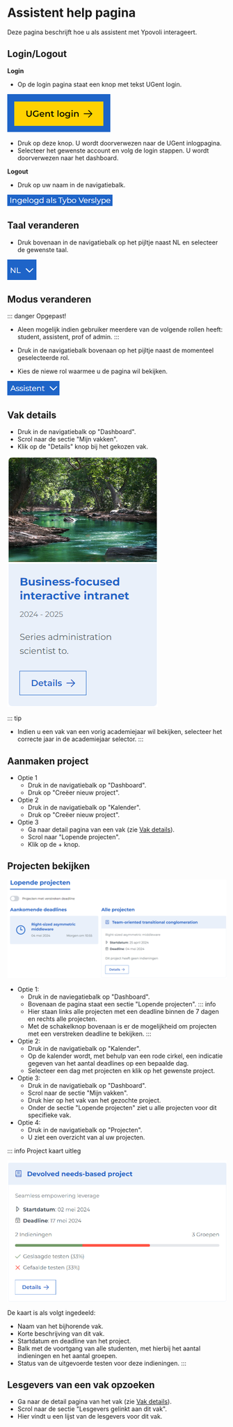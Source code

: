 # Assistent help pagina

Deze pagina beschrijft hoe u als assistent met Ypovoli interageert.

## Login/Logout

**Login**

- Op de login pagina staat een knop met tekst UGent login.

![login knop](../assets/login-button.png)
- Druk op deze knop. U wordt doorverwezen naar de UGent inlogpagina.
- Selecteer het gewenste account en volg de login stappen. U wordt doorverwezen naar het dashboard.

**Logout**

- Druk op uw naam in de navigatiebalk.

![logout knop](../assets/nl/logout-button.png)

## Taal veranderen

- Druk bovenaan in de navigatiebalk op het pijltje naast NL en selecteer de gewenste taal.

![taal keuze knop](../assets/nl/lang-change.png)

## Modus veranderen

::: danger Opgepast!
- Aleen mogelijk indien gebruiker meerdere van de volgende rollen heeft: student, assistent, prof of admin.
:::

- Druk in de navigatiebalk bovenaan op het pijltje naast de momenteel geselecteerde rol.
- Kies de niewe rol waarmee u de pagina wil bekijken.

![modus keuze knop](../assets/assistant/nl/modus-change.png)

## Vak details
- Druk in de navigatiebalk op "Dashboard".
- Scrol naar de sectie "Mijn vakken".
- Klik op de "Details" knop bij het gekozen vak.

![vak kaart](../assets/course-card.png)

::: tip
- Indien u een vak van een vorig academiejaar wil bekijken, selecteer het correcte jaar in de academiejaar selector.
:::

## Aanmaken project

- Optie 1
    - Druk in de navigatiebalk op "Dashboard".
    - Druk op "Creëer nieuw project".
- Optie 2
    - Druk in de navigatiebalk op "Kalender".
    - Druk op "Creëer nieuw project".
- Optie 3
    - Ga naar detail pagina van een vak (zie [Vak details](#vak-details)).
    - Scrol naar "Lopende projecten".
    - Klik op de + knop.

## Projecten bekijken

![projecten lijst](../assets/nl/project-list.png)

- Optie 1:
  - Druk in de naviegatiebalk op "Dashboard".
  - Bovenaan de pagina staat een sectie "Lopende projecten".
  ::: info
  - Hier staan links alle projecten met een deadline binnen de 7 dagen en rechts alle projecten.
  - Met de schakelknop bovenaan is er de mogelijkheid om projecten met een verstreken deadline te bekijken.
  :::
- Optie 2:
  - Druk in de navigatiebalk op "Kalender".
  - Op de kalender wordt, met behulp van een rode cirkel, een indicatie gegeven van het aantal deadlines op een bepaalde dag. 
  - Selecteer een dag met projecten en klik op het gewenste project.
- Optie 3:
  - Druk in de navigatiebalk op "Dashboard".
  - Scrol naar de sectie "Mijn vakken".
  - Druk hier op het vak van het gezochte project.
  - Onder de sectie "Lopende projecten" ziet u alle projecten voor dit specifieke vak.
- Optie 4: 
  - Druk in de navigatiebalk op "Projecten".
  - U ziet een overzicht van al uw projecten.

::: info Project kaart uitleg
<!-- TODO maybey ne fotoke en me numerkes aanduide -->
![project kaart](../assets/nl/project-card.png)

De kaart is als volgt ingedeeld:
- Naam van het bijhorende vak.
- Korte beschrijving van dit vak.
- Startdatum en deadline van het project.
- Balk met de voortgang van alle studenten, met hierbij het aantal indieningen en het aantal groepen.
- Status van de uitgevoerde testen voor deze indieningen.
:::


## Lesgevers van een vak opzoeken
- Ga naar de detail pagina van het vak (zie [Vak details](#vak-details)).
- Scrol naar de sectie "Lesgevers gelinkt aan dit vak".
- Hier vindt u een lijst van de lesgevers voor dit vak.
